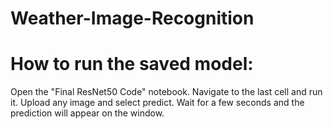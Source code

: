 # Weather-Image-Recognition

# How to run the saved model:

Open the "Final ResNet50 Code" notebook.
Navigate to the last cell and run it.
Upload any image and select predict.
Wait for a few seconds and the prediction will appear on the window.
